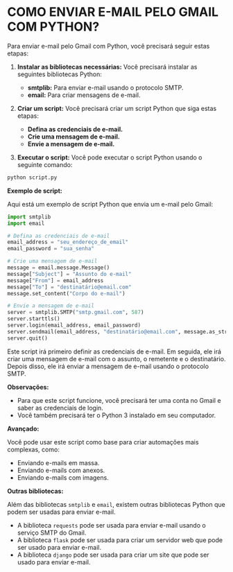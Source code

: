 # COMO ENVIAR E-MAIL PELO GMAIL COM PYTHON?
Para enviar e-mail pelo Gmail com Python, você precisará seguir estas etapas:

1. **Instalar as bibliotecas necessárias:** Você precisará instalar as seguintes bibliotecas Python:
    * **smtplib:** Para enviar e-mail usando o protocolo SMTP.
    * **email:** Para criar mensagens de e-mail.

2. **Criar um script:** Você precisará criar um script Python que siga estas etapas:
    * **Defina as credenciais de e-mail.**
    * **Crie uma mensagem de e-mail.**
    * **Envie a mensagem de e-mail.**

3. **Executar o script:** Você pode executar o script Python usando o seguinte comando:

```python
python script.py
```

**Exemplo de script:**

Aqui está um exemplo de script Python que envia um e-mail pelo Gmail:

```python
import smtplib
import email

# Defina as credenciais de e-mail
email_address = "seu_endereço_de_email"
email_password = "sua_senha"

# Crie uma mensagem de e-mail
message = email.message.Message()
message["Subject"] = "Assunto do e-mail"
message["From"] = email_address
message["To"] = "destinatário@email.com"
message.set_content("Corpo do e-mail")

# Envie a mensagem de e-mail
server = smtplib.SMTP("smtp.gmail.com", 587)
server.starttls()
server.login(email_address, email_password)
server.sendmail(email_address, "destinatário@email.com", message.as_string())
server.quit()
```

Este script irá primeiro definir as credenciais de e-mail. Em seguida, ele irá criar uma mensagem de e-mail com o assunto, o remetente e o destinatário. Depois disso, ele irá enviar a mensagem de e-mail usando o protocolo SMTP.

**Observações:**

* Para que este script funcione, você precisará ter uma conta no Gmail e saber as credenciais de login.
* Você também precisará ter o Python 3 instalado em seu computador.

**Avançado:**

Você pode usar este script como base para criar automações mais complexas, como:

* Enviando e-mails em massa.
* Enviando e-mails com anexos.
* Enviando e-mails com imagens.

**Outras bibliotecas:**

Além das bibliotecas `smtplib` e `email`, existem outras bibliotecas Python que podem ser usadas para enviar e-mail.

* A biblioteca `requests` pode ser usada para enviar e-mail usando o serviço SMTP do Gmail.
* A biblioteca `flask` pode ser usada para criar um servidor web que pode ser usado para enviar e-mail.
* A biblioteca `django` pode ser usada para criar um site que pode ser usado para enviar e-mail.